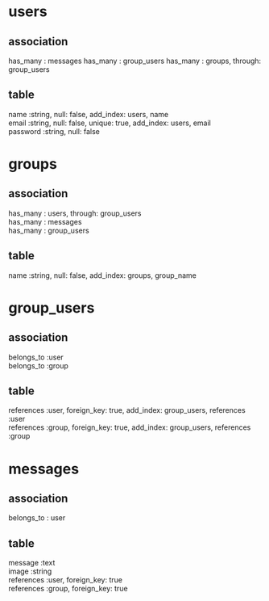 # users

## association
has_many : messages
has_many : group_users
has_many : groups, through: group_users

## table  
name :string, null: false, add_index: users, name  
email :string, null: false, unique: true, add_index: users, email  
password :string, null: false  



# groups  

## association  
has_many : users, through: group_users  
has_many : messages  
has_many : group_users  

## table  
name :string, null: false, add_index: groups, group_name  



# group_users  


## association  
belongs_to :user  
belongs_to :group  

## table  
references :user, foreign_key: true, add_index: group_users, references :user  
references :group, foreign_key: true, add_index: group_users, references :group  



# messages  

## association  
belongs_to : user  

## table  
message :text  
image :string  
references :user, foreign_key: true  
references :group, foreign_key: true  